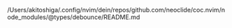 /Users/akitoshiga/.config/nvim/dein/repos/github.com/neoclide/coc.nvim/node_modules/@types/debounce/README.md